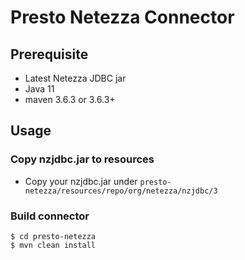 # Presto Netezza Connector

## Prerequisite
- Latest Netezza JDBC jar
- Java 11
- maven 3.6.3 or 3.6.3+

## Usage
### Copy nzjdbc.jar to resources
- Copy your nzjdbc.jar under `presto-netezza/resources/repo/org/netezza/nzjdbc/3`

### Build connector
```
$ cd presto-netezza
$ mvn clean install
```